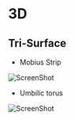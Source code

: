 # 3D
## Tri-Surface

- Mobius Strip

![ScreenShot](https://raw.github.com/index-0/Geometric-Shapes/master/Images/mobius_strip.png)

- Umbilic torus

![ScreenShot](https://raw.github.com/index-0/Geometric-Shapes/master/Images/umbilic_torus.png)



